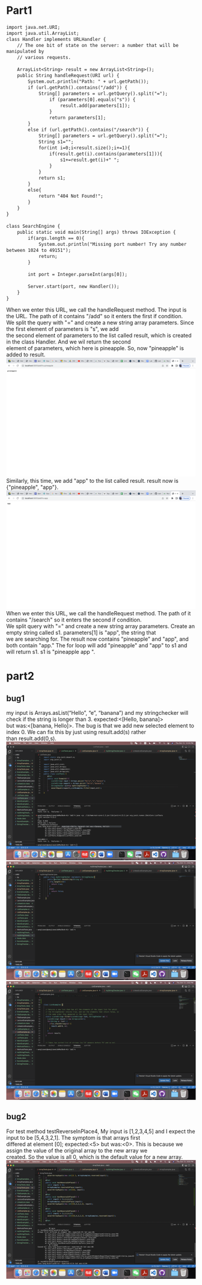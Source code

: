 # Part1
```
import java.net.URI;
import java.util.ArrayList;
class Handler implements URLHandler {
    // The one bit of state on the server: a number that will be manipulated by
    // various requests.

    ArrayList<String> result = new ArrayList<String>();
    public String handleRequest(URI url) {
        System.out.println("Path: " + url.getPath());
        if (url.getPath().contains("/add")) {
            String[] parameters = url.getQuery().split("=");
                if (parameters[0].equals("s")) {
                    result.add(parameters[1]);
                }
                return parameters[1];
        }
        else if (url.getPath().contains("/search")) {
            String[] parameters = url.getQuery().split("=");
            String s1="";
            for(int i=0;i<result.size();i+=1){
                if(result.get(i).contains(parameters[1])){
                    s1+=result.get(i)+" ";
                }
            }
            return s1;
        }
        else{
            return "404 Not Found!";
        }                       
    }
}

class SearchEngine {
    public static void main(String[] args) throws IOException {
        if(args.length == 0){
            System.out.println("Missing port number! Try any number between 1024 to 49151");
            return;
        }

        int port = Integer.parseInt(args[0]);

        Server.start(port, new Handler());
    }
}
```
When we enter this URL, we call the handleRequest method. The input is the URL. The path of it contains "/add" so it enters the first if condition.<br> We split the query with "=" and create a new string array parameters. Since the first element of parameters is "s", we add<br> the second element of parameters to the list called result, which is created in the class Handler. And we wil return the second<br> element of parameters, which here is pineapple. So, now "pineapple" is added to result.
![Image](Screeshot1.png)
Similarly, this time, we add "app" to the list called result. result now is {"pineapple", "app"}.
![Image](Screenshot2.png)
When we enter this URL, we call the handleRequest method. The path of it contains "/search" so it enters the second if condition.<br>
We split query with "=" and create a new string array parameters. Create an empty string called s1. parameters[1] is "app", the string that <br> we are searching for. The result now contains "pineapple" and "app", and both contain "app." The for loop will add "pineapple" and "app" to s1 and will return s1. s1 is "pineapple app ".
# part2
## bug1
my input is Arrays.asList(“Hello”, “e”, “banana”) and my stringchecker will check if the string is longer than 3. expected:<[Hello, banana]> <br>but was:<[banana, Hello]>. The bug is that we add new selected element to index 0. We can fix this by just using result.add(s) rather <br>than result.add(0,s).<br>
![Image](Screenshot6.png)
![Image](Screenshot5.png)
![Image](Screenshot7.png)
## bug2
For test method testReverseInPlace4, My input is [1,2,3,4,5] and I expect the input to be [5,4,3,2,1]. The symptom is that arrays first <br>differed at element [0]; expected:<5> but was:<0>. This is because we assign the value of the original array to the new array we <br>created. So the value is all 0, which is the default value for a new array.<br>
![Image](Screenshot8.png)
